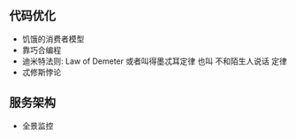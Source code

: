 
## 代码优化
- 饥饿的消费者模型
- 靠巧合编程
- 迪米特法则: Law of Demeter 或者叫得墨忒耳定律  也叫 不和陌生人说话 定律
- 忒修斯悖论


## 服务架构
- 全景监控
